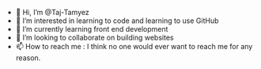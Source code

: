 - 👋 Hi, I’m @Taj-Tamyez
- 👀 I’m interested in learning to code and learning to use GitHub
- 🌱 I’m currently learning front end development
- 💞️ I’m looking to collaborate on building websites
- 📫 How to reach me : I think no one would ever want to reach me for any reason.

<!---
Taj-Tamyez/Taj-Tamyez is a ✨ special ✨ repository because its `README.md` (this file) appears on your GitHub profile.
You can click the Preview link to take a look at your changes.
--->
